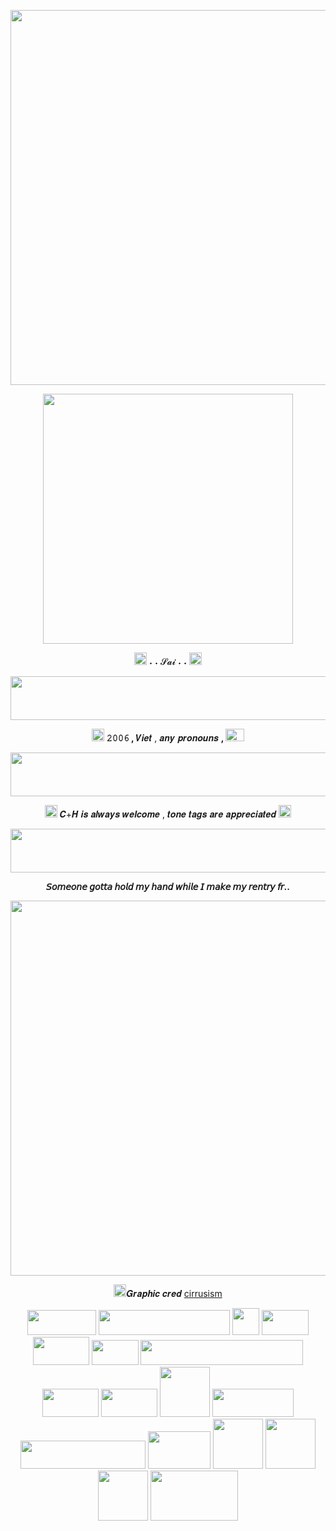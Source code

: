 <p align="center">
    <img width="600" src="https://64.media.tumblr.com/20d556b75cd37b7613949588defb3807/613accc86ab754e4-78/s1280x1920/8dfdc9c345862eb3de542c1463645037c7a9b5f4.pnj">
</p>
<p align="center">
    <img width="400" src="https://64.media.tumblr.com/521b1d800acc802641ed5d32d7eb9bbd/613accc86ab754e4-d7/s2048x3072/94a14ef22e346bf20523db6c4a9cdc0cbe54944a.pnj">
</p>

<p align="center">
 <img width="20" height="20" src="https://64.media.tumblr.com/30b82c8fc1d26446a62b343fa4c5e236/334a52adf4ce2435-6d/s75x75_c1/a27d13b8656f644118dca39d7ae822ebdbe8c49e.gifv" [<strong> ˖ ˖ 𝓢𝓪𝓲 ˖ ˖ </strong> <img width="20" height="20" src="https://64.media.tumblr.com/fb052778389df54a364c0594cd35c9a2/334a52adf4ce2435-4e/s75x75_c1/10d1d4196e18b5a817ec6a6976298614c3c92279.gifv"
</p>

<p align="center"> 
 <img width="1000" height="70" src="https://64.media.tumblr.com/75363e71e48d7c2f7c886d6a82741e98/043056077f3d04f1-b0/s640x960/9e557ac81ce186cad35a197f5c3a628d055bc061.gifv" 
  </p>
 
<p align="center">
  <img width="20" height="20" src="https://64.media.tumblr.com/85951298798d62d51e839de2b8cf88d8/a90b3577a3e0f9a6-96/s75x75_c1/bf4b99e022f20fc304abf7751d2e090b83799048.gifv"> <strong> 𝟸𝟶𝟶𝟼 , </strong> 𝑽𝒊𝒆𝒕 , 𝒂𝒏𝒚 𝒑𝒓𝒐𝒏𝒐𝒖𝒏𝒔 <strong> , </strong> <img width="30" height="20" src="https://64.media.tumblr.com/8fb984d92424f2bb0b28a4333ec7e1c8/554e37fffe3e1e13-67/s75x75_c1/ec29b602b1c0f68d22b7ca850981c794879c356c.gifv"
                                    </p>

<p align="center"> 
 <img width="1000" height="70" src="https://64.media.tumblr.com/75363e71e48d7c2f7c886d6a82741e98/043056077f3d04f1-b0/s640x960/9e557ac81ce186cad35a197f5c3a628d055bc061.gifv" 
  </p>
 
<p align="center"> 
<img width="20" height="20" src="https://64.media.tumblr.com/abdc7ab34a8deffe74576ee0b13ad298/334a52adf4ce2435-14/s75x75_c1/ff569179591b012d06c60b38b7b27bce3599f4b7.gifv">
   𝑪+𝑯 𝒊𝒔 𝒂𝒍𝒘𝒂𝒚𝒔 𝒘𝒆𝒍𝒄𝒐𝒎𝒆 , 𝒕𝒐𝒏𝒆 𝒕𝒂𝒈𝒔 𝒂𝒓𝒆 𝒂𝒑𝒑𝒓𝒆𝒄𝒊𝒂𝒕𝒆𝒅 <img width="20" height="20" src="https://64.media.tumblr.com/ed76910750cc1a9707097c3a12d49742/334a52adf4ce2435-4c/s75x75_c1/e6e08b6e5484023de387d3f5ebe18d97c18c5102.gifv"
                                             </p>
  <p align="center"> 
 <img width="1000" height="70" src="https://64.media.tumblr.com/75363e71e48d7c2f7c886d6a82741e98/043056077f3d04f1-b0/s640x960/9e557ac81ce186cad35a197f5c3a628d055bc061.gifv" 
  </p>
   
   <p align="center"> 
<strong>𝘚𝘰𝘮𝘦𝘰𝘯𝘦 𝘨𝘰𝘵𝘵𝘢 𝘩𝘰𝘭𝘥 𝘮𝘺 𝘩𝘢𝘯𝘥 𝘸𝘩𝘪𝘭𝘦 𝘐 𝘮𝘢𝘬𝘦 𝘮𝘺 𝘳𝘦𝘯𝘵𝘳𝘺 𝘧𝘳.. </strong> 
                                             </p>
<p align="center">
    <img width="600" src="https://64.media.tumblr.com/a1116698e71455e407170d3590545a85/613accc86ab754e4-f7/s1280x1920/d50303858f8cfa42934a701240e600469544ac19.pnj">
</p>

<p align="center">
 <img width="20" height="20" src="https://64.media.tumblr.com/41ce2f1ea1fdc31d3093e7856006c834/18e9d6dbadd2935f-65/s75x75_c1/f902788634b01b3e228c0663d7b42fe9b4bd4275.gifv">𝑮𝒓𝒂𝒑𝒉𝒊𝒄 𝒄𝒓𝒆𝒅 <a href= "https://www.tumblr.com/cirrusism" >cirrusism </a> 
</p>


 <p align="center">
 <img width="110" height="40" src="https://64.media.tumblr.com/e69095b28c8221a75d16147117ef412b/96c3111033dfa3ab-fb/s100x200/65870e2c571aef30a1916747d2dc3ed857e8e998.gifv"> <img width="210" height="40" src="https://64.media.tumblr.com/b58e7fa7ed5c38645841421152a6cfa8/27f4388618e0f700-e3/s250x400/399d905b13fc2d803a706592300e00612d64bd9b.gifv"> <img width="43" height="43" src="https://64.media.tumblr.com/9ee3978521ff4b036b51de9d4de92716/7bea1762e12b7167-3a/s75x75_c1/69f07228236367ad5e8db61c386a116917429ec0.gifv"> <img width="75" height="40" src="https://64.media.tumblr.com/bab44f1c76047d01a3ac9b4ed407e11d/d9f9627d74995454-85/s100x200/d36264282f425a410b33c576bbf9bb3bd46134b6.gifv"> <img width="90" height="45" src="https://64.media.tumblr.com/cddbcf27cefc45e1ab90f7d281c01ff5/3206403692d2c7ad-f1/s400x600/c097def76f2cdf63bfbb651807f2bacdd458107f.pnj"> <img width="75" height="40" src="https://64.media.tumblr.com/e328ee0f3f80c5d6596378979e7f7988/b3d83bbf44993478-7f/s100x200/4c8aafca73e51867644cf0ffd5b3e0d84797a320.pnj"> <img width="260" height="40" src="https://64.media.tumblr.com/57b5ed9056b1c06fc867531ab807016e/b101001ea3011547-7f/s640x960/251ba24ee7df58e29a86474076a9bd4b8484f4e3.gifv"> <img width="90" height="45" src="https://64.media.tumblr.com/cf52414f63912c4b461f51def5db6ac4/cbf1d710120a4937-c4/s100x200/eede639e2b77d325a6de473a83b7af874c056b32.pnj"> <img width="90" height="45" src="https://64.media.tumblr.com/9f7aa7377efe3125cd1b656005fafed6/c50dc93c89e251e3-ea/s100x200/4b578370d2ff70bb907bca885906b7860002159f.gifv"> <img width="80" height="80" src="https://64.media.tumblr.com/c2f2ab87e5f3672cd2ecb30aa9cc2f1e/8c274af760a44a4a-dd/s100x200/b4c74e8bea2af325543ac2753314e030fe4c1ab6.gifv"> <img width="130" height="45" src="https://64.media.tumblr.com/bdb5872acb46c5c21ba2f0c829c2156c/0ca350219ed0b47b-83/s100x200/995df1fec4a0d1c5c4b48c3b33f91b967b6f4351.gifv"> <img width="200" height="45" src="https://64.media.tumblr.com/b1adbe9ad53c502a41ab93a2da678204/486fb659144a53ac-0d/s250x400/016bd4966783b54a02f1083cd6eda9e212a97ecc.gifv"> <img width="100" height="60" src="https://64.media.tumblr.com/186587f87c61f04d6f8c7aaad1177c31/d6b109068a2c49c9-0b/s100x200/5e2baaa24972d4f1b78bf905d00a441527912382.pnj"> <img width="80" height="80" src="https://64.media.tumblr.com/f9000dfad1913f05d1a639488cd3faf9/a86ab9f602849811-b6/s2048x3072/a95ea02bec0dfb25a7c6a8bfd94f5307c42f5998.pnj"> <img width="80" height="80" src="https://64.media.tumblr.com/ff1e1475b294f4525c13d74b6baf9eb4/7e8aaabec0cb0857-79/s1280x1920/3c2bfe7de3f7abbe0b3e267fdd20b36d6f701ee0.pnj"> <img width="80" height="80" src="https://64.media.tumblr.com/6cec1152280e182a56702c308aa3572e/9a734a17b1b8ac66-7f/s500x750/ddecdcd47c98e2e707707e36f53599f3d08666fe.pnj"> <img width="140" height="80" src="https://64.media.tumblr.com/f214e593bd965570caa7be252ec6834f/f4334e422c27e293-42/s640x960/b3ffd3268484d23d8fb12c3a854d9878f20ab9bb.gifv">
 
 
 <!--
**zcsaix/zcsaix** is a ✨ _special_ ✨ repository because its `README.md` (this file) appears on your GitHub profile.

Here are some ideas to get you started:

- 🔭 I’m currently working on ...
- 🌱 I’m currently learning ...
- 👯 I’m looking to collaborate on ...
- 🤔 I’m looking for help with ...
- 💬 Ask me about ...
- 📫 How to reach me: ...
- 😄 Pronouns: ...
- ⚡ Fun fact: ...
-->
